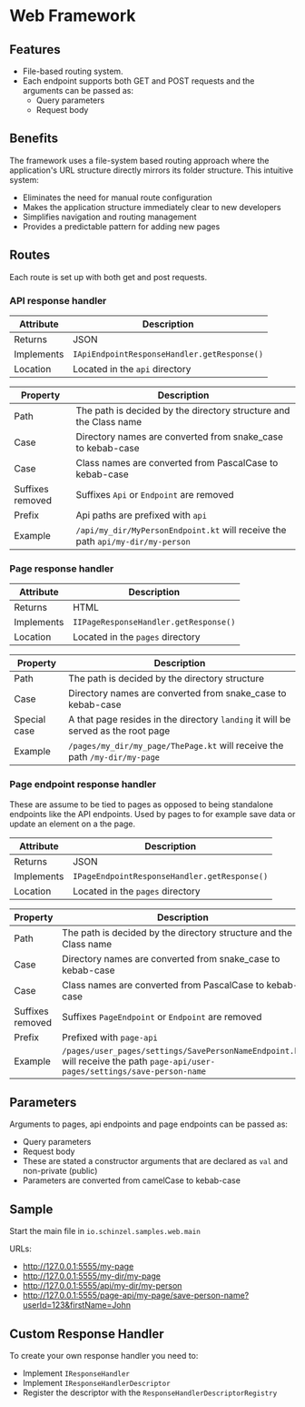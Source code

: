 # Web Framework
## Features
- File-based routing system.
- Each endpoint supports both GET and POST requests and the arguments can be passed as:
    - Query parameters
    - Request body

## Benefits
The framework uses a file-system based routing approach where the
application's URL structure directly mirrors its folder structure.
This intuitive system:
- Eliminates the need for manual route configuration
- Makes the application structure immediately clear to new developers
- Simplifies navigation and routing management
- Provides a predictable pattern for adding new pages

## Routes
Each route is set up with both get and post requests.

### API response handler

| Attribute  | Description                                 |
|------------|---------------------------------------------|
| Returns    | JSON                                        |
| Implements | `IApiEndpointResponseHandler.getResponse()` |
| Location   | Located in the `api` directory              |



| Property         | Description                                                                    |
|------------------|--------------------------------------------------------------------------------|
| Path             | The path is decided by the directory structure and the Class name              |
| Case             | Directory names are converted from snake_case to kebab-case                    |
| Case             | Class names are converted from PascalCase to kebab-case                        |
| Suffixes removed | Suffixes `Api` or `Endpoint` are removed                                       |
| Prefix           | Api paths are prefixed with `api`                                              |
| Example          | `/api/my_dir/MyPersonEndpoint.kt` will receive the path `api/my-dir/my-person` |


### Page response handler

| Attribute  | Description                           |
|------------|---------------------------------------|
| Returns    | HTML                                  |
| Implements | `IIPageResponseHandler.getResponse()` |
| Location   | Located in the `pages` directory      |


| Property     | Description                                                                       |
|--------------|-----------------------------------------------------------------------------------|
| Path         | The path is decided by the directory structure                                    |
| Case         | Directory names are converted from snake_case to kebab-case                       |
| Special case | A that page resides in the directory `landing` it will be served as the root page |
| Example      | `/pages/my_dir/my_page/ThePage.kt` will receive the path `/my-dir/my-page`        |

  
### Page endpoint response handler 

These are assume to be tied to pages as opposed to being standalone endpoints like the API endpoints.
Used by pages to for example save data or update an element on a the page.

| Attribute  | Description                                  |
|------------|----------------------------------------------|
| Returns    | JSON                                         |
| Implements | `IPageEndpointResponseHandler.getResponse()` |
| Location   | Located in the `pages` directory             |


| Property         | Description                                                                                                                  |
|------------------|------------------------------------------------------------------------------------------------------------------------------|
| Path             | The path is decided by the directory structure and the Class name                                                            |
| Case             | Directory names are converted from snake_case to kebab-case                                                                  |
| Case             | Class names are converted from PascalCase to kebab-case                                                                      |
| Suffixes removed | Suffixes `PageEndpoint` or `Endpoint` are removed                                                                            |
| Prefix           | Prefixed with `page-api`                                                                                                     |
| Example          | `/pages/user_pages/settings/SavePersonNameEndpoint.kt` will receive the path `page-api/user-pages/settings/save-person-name` |


## Parameters
Arguments to pages, api endpoints and page endpoints can be passed as:
- Query parameters
- Request body
- These are stated a constructor arguments that are declared as `val` and non-private (public)
- Parameters are converted from camelCase to kebab-case
  
## Sample
Start the main file in `io.schinzel.samples.web.main`

URLs:
- http://127.0.0.1:5555/my-page
- http://127.0.0.1:5555/my-dir/my-page
- http://127.0.0.1:5555/api/my-dir/my-person
- http://127.0.0.1:5555/page-api/my-page/save-person-name?userId=123&firstName=John

## Custom Response Handler
To create your own response handler you need to:
- Implement `IResponseHandler`
- Implement `IResponseHandlerDescriptor`
- Register the descriptor with the `ResponseHandlerDescriptorRegistry`
